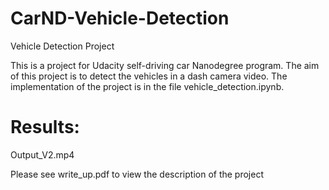 # CarND-Vehicle-Detection

Vehicle Detection Project

This is a project for Udacity self-driving car Nanodegree program. The aim of this project is to detect the vehicles in a dash camera video. The implementation of the project is in the file vehicle_detection.ipynb. 

# Results:
 Output_V2.mp4 

Please see write_up.pdf to view the description of the project
